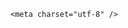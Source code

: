 <!DOCTYPE html>
<html lang="zh-CN">

<head>
    
<title>美联邦法官叫停哈佛“限招令”，这能阻止禁令实施吗？接下来要走哪些法律程序？_腾讯新闻</title>
<meta name="keywords" content="哈佛,法律程序,美国,特朗普,美国联邦政府,美国_时政,联邦最高法院,国土安全部,联邦政府,叫停">
<meta name="description" content="每经编辑：杜宇据央视新闻5月24日消息，美国哈佛大学当地时间5月23日再次起诉特朗普政府。此前一天，美国国土安全部宣布取消哈佛大学获得的学生和交流学者项目资质，禁止该校招收国际学生。对此，马萨诸塞州联邦地区法院一名法官23日对禁止哈佛大学招收国际学生的政策发出临时限制令，要求在举行听证会之前“维持现状”。美...">
<meta name="author" content="腾讯网">
<meta name="copyright" content="Copyright 1998 - 2025 Tencent. All Rights Reserved">
<meta property="og:type" content="news" />

<meta property="og:title" content="美联邦法官叫停哈佛“限招令”，这能阻止禁令实施吗？接下来要走哪些法律程序？_腾讯新闻" />
<meta property="og:description" content="每经编辑：杜宇据央视新闻5月24日消息，美国哈佛大学当地时间5月23日再次起诉特朗普政府。此前一天，美国国土安全部宣布取消哈佛大学获得的学生和交流学者项目资质，禁止该校招收国际学生。对此，马萨诸塞州联邦地区法院一名法官23日对禁止哈佛大学招收国际学生的政策发出临时限制令，要求在举行听证会之前“维持现状”。美..." />
<meta property="og:url" content="https://news.qq.com/rain/a/20250524Q03WSX00" />
<meta property="og:image" content="https://inews.gtimg.com/news_ls/OOCNmqPj-geSqPk9ISBfIPfRQntSZWjFmBx-mmxZHcWqwAA_640330/0" />
<meta property="article:author" content="" />
<meta property="article:published_time" content="2025-05-25 22:29:09" />
<meta property="category" content="" />

    <meta charset="utf-8" />
<meta http-equiv="X-UA-Compatible" content="IE=Edge" />
<meta name="viewport" content="width=device-width, initial-scale=1, shrink-to-fit=no" />
<link rel="dns-prefetch" href="mat1.gtimg.com">
<link rel="dns-prefetch" href="i.news.qq.com">
<link rel="shortcut icon" href="https://mat1.gtimg.com/qqcdn/qqindex2021/favicon.ico">
<script nomodule="true" src="https://mat1.gtimg.com/qqcdn/qqindex2021/common-static/20240515201444/core3-37-1.min.js"></script>
<script>
  try {
    if (!window.IntersectionObserver) {
      var observerScript = document.createElement('script');
      observerScript.src = "https://mat1.gtimg.com/qqcdn/qqindex2021/common-static/20241024141058/intersection-observer-polyfill.js";
      document.head.appendChild(observerScript);
    }
  } catch (error) {}
</script>

<script>
  try {
    if (!Element.prototype.scrollTo) {
      var scrollScript = document.createElement('script');
      scrollScript.src = "https://mat1.gtimg.com/qqcdn/qqindex2021/common-static/20241025153001/scroll-behavior-polyfill.js";
      document.head.appendChild(scrollScript);
    }
  } catch (error) {}
</script>
<script>
  try {
    if ('scrollRestoration' in window.history) {
      window.history.scrollRestoration = 'manual';
    }
    window.isPcClient = Boolean(window.electron) && (
      window.navigator.userAgent.indexOf('pc-client') > 0 ||
      window.navigator.userAgent.indexOf('TencentNews') > 0
    );
  } catch {}
</script>
<script>
  try {
    if (window.isPcClient) {
      var bodyStyle = document.createElement('style');
      bodyStyle.innerText = 'body{ zoom: 0.95 }';
      document.head.appendChild(bodyStyle);
    }
  } catch {}
</script>
<script>
  window.DATA = {"all_long_pic":1,"iNewsRecommendLevel":1,"title":"美联邦法官叫停哈佛“限招令”，这能阻止禁令实施吗？接下来要走哪些法律程序？","adInfo":{"openAdsText":1,"openRelatedNewsAd":1,"openAds":1,"openAdsComment":1,"openAdsPhotos":1},"content_words_num":34,"copyright_wording_share":"免责声明","intro":"","is_deleted":0,"likeInfo":0,"news_app_recommend_status":4,"question_id":"","ai_switch":true,"closeCommentBanner":0,"content":null,"emojiRelatedSwitch":1,"extra_property":{"zanSkinType":"","FeedbackDetailDisableInsert":0},"shareCount":1,"categoryrray":{"sub_category_id":"-1","category_id":"232"},"remarks":"","card":{"chlid":"22983986","chlname":"问答课代表","icon":"https://inews.gtimg.com/om_ls/OPBO91JgEbYG-O62jC2hCRA_yoydsA8oEANb87pxgNxKgAA_200200/0","msgEntry":1,"vip_place":"left","vip_desc":"腾讯新闻问答课代表官方账号","vip_type":"30012","vip_icon":"http://inews.gtimg.com/newsapp_ls/0/14876051701/0","suid":"8QMc339d5IQeuTzY5QN3","cpLevel":2,"uin":"ecbe89d289b6198c7996f16538ebc224f9","liveInfo":{},"desc":"腾讯新闻问答课代表，结合当下热点新闻和网友热议，发现好问题，期待好回答。","update_frequency":"1970-01-01 08:00:00","vip_icon_night":"http://inews.gtimg.com/newsapp_ls/0/14876052067/0","vip_type_new":"30012"},"channelEntryJumpType":1,"copyright_share":"本文来自腾讯新闻客户端创作者，不代表腾讯新闻的观点和立场。","final_declare":["个人观点，仅供参考"],"id":"20250524Q03WSX00","news_update_time":1748199675,"safe_cntl":{"close_all_favorite":0,"close_all_rel":0,"close_share_pull":0,"close_all_ad":0,"close_comment_dislike":0,"close_global_news_sis":0,"close_relate_thing":0,"emoticon_comment_mode":0,"close_all_emoticon_comment":0},"FadCid":"","commentid":"","detail_entry":{"orignal_entry":1,"is_orignal":1},"emojiSwitch":1,"interaction_info":{"share_wechat_count":1},"questionInfo":{"title":"美联邦法官叫停哈佛“限招令”，这能阻止禁令实施吗？接下来要走哪些法律程序？","url":"http://view.inews.qq.com/a/20250524Q03WSX00","abstract":"","id":"20250524Q03WSX00","longtitle":"美联邦法官叫停哈佛“限招令”，这能阻止禁令实施吗？接下来要走哪些法律程序？","question_short_title":"美联邦法官叫停哈佛“限招令”，这能阻止禁令实施吗？接下来要走哪些法律程序？","relate_extend_infos":[{"longtitle":"最新！哈佛大学禁令引众怒，美联邦法官发出临时限制令，冻结政府的撤销决定","picShowType":"90092","thumbnails_qqnews":["https://inews.gtimg.com/om_ls/OvsoE126VkmoZJtYJ-KJY-6N3BLPqo5-HW1OVQQlYMP5gAA_294195/0"],"title":"最新！哈佛大学禁令引众怒，美联邦法官发出临时限制令，冻结政府的撤销决定","url":"https://view.inews.qq.com/a/20250524A029QS00","abstract":"每经编辑：杜宇据央视新闻5月24日消息，美国哈佛大学当地时间5月23日再次起诉特朗普政府。此前一天，美国国土安全部宣布取消哈佛大学获得的学生和交流学者项目资质，禁止该校招收国际学生。对此，马萨诸塞州联邦地区法院一名法官23日对禁止哈佛大学招收国际学生的政策发出临时限制令，要求在举行听证会之前“维持现状”。美...","articletype":"0","id":"20250524A029QS00"},{"id":"UTR2025052407476300","picShowType":"90091","title":"问答专题 · 特朗普下狠手，哈佛胜算几何？","url":"https://view.inews.qq.com/a/UTR2025052407476300"}],"thumbnails_qqnews":["https://inews.gtimg.com/news_ls/OmxcE4BSelNv8sjcwZV06Zi--39SBEDzSi5V_Nxyn2FyYAA_294195/0"]},"self_declare":{"declare":"个人观点，仅供参考"},"shareImg":"https://inews.gtimg.com/news_ls/OmxcE4BSelNv8sjcwZV06Zi--39SBEDzSi5V_Nxyn2FyYAA_870492/0","attribute":{},"answer_num":2,"url":"https://view.inews.qq.com/a/20250524Q03WSX00","article_category":"232","shareDesc":"腾讯新闻","time":"2025-05-24 12:12:41","abstract":"","disableDeclare":1,"enableDiffusion":1,"forbidCommentUpDown":0,"isSensitive":0,"relate_extend_infos":{"imgURLSmall":"https://inews.gtimg.com/om_ls/OvsoE126VkmoZJtYJ-KJY-6N3BLPqo5-HW1OVQQlYMP5gAA_150120/0","longTitle":"最新！哈佛大学禁令引众怒，美联邦法官发出临时限制令，冻结政府的撤销决定","title":"最新！哈佛大学禁令引众怒，美联邦法官发出临时限制令，冻结政府的撤销决定","url":"http://view.inews.qq.com/a/20250524A029QS00","abstract":"每经编辑：杜宇据央视新闻5月24日消息，美国哈佛大学当地时间5月23日再次起诉特朗普政府。此前一天，美国国土安全部宣布取消哈佛大学获得的学生和交流学者项目资质，禁止该校招收国际学生。对此，马萨诸塞州联邦地区法院一名法官23日对禁止哈佛大学招收国际学生的政策发出临时限制令，要求在举行听证会之前“维持现状”。美...","id":"20250524A029QS00","imgURL":"https://inews.gtimg.com/om_ls/OvsoE126VkmoZJtYJ-KJY-6N3BLPqo5-HW1OVQQlYMP5gAA_640330/0"},"ret":0,"surl":"https://view.inews.qq.com/a/20250524Q03WSX00","atype":232,"already_answer":false,"cms_id":"20250524Q03WSX00","articleId":"20250525Q06LRI00","article_type":232,"tags":"","desc":"每经编辑：杜宇据央视新闻5月24日消息，美国哈佛大学当地时间5月23日再次起诉特朗普政府。此前一天，美国国土安全部宣布取消哈佛大学获得的学生和交流学者项目资质，禁止该校招收国际学生。对此，马萨诸塞州联邦地区法院一名法官23日对禁止哈佛大学招收国际学生的政策发出临时限制令，要求在举行听证会之前“维持现状”。美...","videoArr":[]};
</script>
<script>
  window.channelInfo = {"channelConfig":{"channelNav":[{"_auto_id":"1","active_alien_img":"","alien_img":"","channel_id":"news_news_home","is_local":"0","link":"https://www.qq.com","name_cn":"首页","name_en":"home"},{"_auto_id":"2","active_alien_img":"","alien_img":"","channel_id":"news_news_top","is_local":"0","link":"","name_cn":"要闻","name_en":"news"},{"_auto_id":"4","active_alien_img":"","alien_img":"","channel_id":"news_news_bj","is_local":"1","link":"","name_cn":"北京","name_en":"bj"},{"_auto_id":"5","active_alien_img":"","alien_img":"","channel_id":"news_news_finance","is_local":"0","link":"","name_cn":"财经","name_en":"finance"},{"_auto_id":"6","active_alien_img":"","alien_img":"","channel_id":"news_news_tech","is_local":"0","link":"","name_cn":"科技","name_en":"tech"},{"_auto_id":"7","active_alien_img":"","alien_img":"","channel_id":"tv","is_local":"0","link":"https://v.qq.com/channel/tv/?ptag=qqnews","name_cn":"电视剧","name_en":"tv"},{"_auto_id":"8","active_alien_img":"","alien_img":"","channel_id":"news_news_qa","is_local":"0","link":"","name_cn":"热问","name_en":"qa"},{"_auto_id":"9","active_alien_img":"","alien_img":"","channel_id":"news_news_ent","is_local":"0","link":"","name_cn":"娱乐","name_en":"ent"},{"_auto_id":"10","active_alien_img":"","alien_img":"","channel_id":"variety","is_local":"0","link":"https://v.qq.com/channel/variety/?ptag=qqnews","name_cn":"综艺","name_en":"variety"},{"_auto_id":"11","active_alien_img":"","alien_img":"","channel_id":"news_news_sports","is_local":"0","link":"","name_cn":"体育","name_en":"sports"},{"_auto_id":"13","active_alien_img":"","alien_img":"","channel_id":"news_news_nba","is_local":"0","link":"","name_cn":"NBA","name_en":"nba"},{"_auto_id":"14","active_alien_img":"","alien_img":"","channel_id":"news_news_world","is_local":"0","link":"","name_cn":"国际","name_en":"world"},{"_auto_id":"15","active_alien_img":"","alien_img":"","channel_id":"news_news_mil","is_local":"0","link":"","name_cn":"军事","name_en":"milite"},{"_auto_id":"16","active_alien_img":"","alien_img":"","channel_id":"news_news_auto","is_local":"0","link":"","name_cn":"汽车","name_en":"auto"},{"_auto_id":"17","active_alien_img":"","alien_img":"","channel_id":"news_news_house","is_local":"0","link":"","name_cn":"房产","name_en":"house"},{"_auto_id":"18","active_alien_img":"","alien_img":"","channel_id":"news_news_edu","is_local":"0","link":"","name_cn":"教育","name_en":"edu"},{"_auto_id":"19","active_alien_img":"","alien_img":"","channel_id":"news_news_antip","is_local":"0","link":"","name_cn":"健康","name_en":"health"},{"_auto_id":"20","active_alien_img":"","alien_img":"","channel_id":"news_news_video","is_local":"0","link":"","name_cn":"视频","name_en":"video"},{"_auto_id":"21","active_alien_img":"","alien_img":"","channel_id":"news_news_game","is_local":"0","link":"","name_cn":"游戏","name_en":"games"},{"_auto_id":"22","active_alien_img":"","alien_img":"","channel_id":"news_news_nchupin","is_local":"0","link":"","name_cn":"眼界","name_en":"chupin"},{"_auto_id":"24","active_alien_img":"","alien_img":"","channel_id":"news_news_football","is_local":"0","link":"","name_cn":"足球","name_en":"football"},{"_auto_id":"25","active_alien_img":"","alien_img":"","channel_id":"news_news_kepu","is_local":"0","link":"","name_cn":"科学","name_en":"kepu"},{"_auto_id":"26","active_alien_img":"","alien_img":"","channel_id":"news_news_digi","is_local":"0","link":"","name_cn":"数码","name_en":"digi"},{"_auto_id":"28","active_alien_img":"","alien_img":"","channel_id":"ymzx","is_local":"0","link":"https://gamer.qq.com/v2/cloudgame/game/96897?ichannel=txxwpc0Ftxxwpc1","name_cn":"元梦之星","name_en":"news_news_ymzx"},{"_auto_id":"31","active_alien_img":"","alien_img":"","channel_id":"movie","is_local":"0","link":"https://v.qq.com/channel/movie/?ptag=qqnews","name_cn":"电影","name_en":"movie"},{"_auto_id":"32","active_alien_img":"","alien_img":"","channel_id":"news_news_esport","is_local":"0","link":"","name_cn":"电竞","name_en":"esport"},{"_auto_id":"34","active_alien_img":"","alien_img":"","channel_id":"news_news_history","is_local":"0","link":"","name_cn":"历史","name_en":"history"},{"_auto_id":"35","active_alien_img":"","alien_img":"","channel_id":"news_news_baby","is_local":"0","link":"","name_cn":"育儿","name_en":"baby"},{"_auto_id":"36","active_alien_img":"","alien_img":"","channel_id":"hbjy","is_local":"0","link":"https://gp.qq.com/act/a20250421mnqlx/news.shtml","name_cn":"和平精英","name_en":"news_news_hbjy"},{"_auto_id":"37","active_alien_img":"","alien_img":"","channel_id":"cloud_gamer","is_local":"0","link":"https://gamer.qq.com/?ichannel=txxwpc0Ftxxwpc1","name_cn":"云游戏","name_en":"cloud_gamer"},{"_auto_id":"38","active_alien_img":"","alien_img":"","channel_id":"news_news_lic","is_local":"0","link":"","name_cn":"理财","name_en":"finance_licai"},{"_auto_id":"39","active_alien_img":"","alien_img":"","channel_id":"news_news_istock","is_local":"0","link":"","name_cn":"股票","name_en":"finance_stock"},{"_auto_id":"40","active_alien_img":"","alien_img":"","channel_id":"ren_min_shi_pin","is_local":"0","link":"https://news.qq.com/omn/author/8QMd3Hld74cbujbY?tab=om_video","name_cn":"人民视频","name_en":"ren_min_shi_pin"},{"_auto_id":"41","active_alien_img":"","alien_img":"","channel_id":"news_news_weather","is_local":"0","link":"https://tianqi.qq.com/index.htm","name_cn":"天气","name_en":"weather"}]}};
</script>
<script>
  window.articleConfig = {"rightConfig":[{"_auto_id":"1","category_key":"default","modules":"{\"moduleList\":[{\"title\":\"精选视频\",\"id\":\"video_album\",\"videoType\":\"tag\",\"videoId\":\"aUepxrtchGM=\"},{\"title\":\"下载条\",\"id\":\"download_banner\",\"isSticky\":1},{\"title\":\"热点榜\",\"id\":\"hot_rank_list\",\"isSticky\":1},{\"title\":\"广告推广\",\"id\":\"ssp_ad_module\",\"category\":\"ad_ssp\",\"loid\":\"109\",\"isSticky\":1}]}"}],"tonglanAdConfig":[],"bottomConfig":[],"videoAdConfig":[],"rightGameConfig":[]};
</script>
<script src="https://mat1.gtimg.com/www/js/emonitor/custom_ed041a23.js" charset="utf-8"></script>
<script>
  try {
    window.emonitorIns = emonitor.create({
      name: 'newsqq_quesionArticle',
      atta: {
        name: 'newsqq',
      },
      mode: '007',
    });
  } catch (err) {
    console.warn(err);
  }
</script>
<link href="https://mat1.gtimg.com/qqcdn/qqindex2021/common-static/hel/qqnews-pc-dc_20250515055953/static/css/qa.css" rel="stylesheet">

<script>window.__HEL_PRESET_META__={"qqnews-pc-components":{"app":{"id":1366,"name":"qqnews-pc-components","app_group_name":"qqnews-pc-components","proj_ver":{"map":{},"utime":0},"online_version":"qqnews-pc-components_20250515055747","build_version":"qqnews-pc-components_20250520070753","update_at":"2025-05-20T11:08:42.000Z","desc":"set by [init], from container [formal.pc.dc.sz101004] worker [0]"},"version":{"sub_app_name":"qqnews-pc-components","sub_app_version":"qqnews-pc-components_20250520070753","src_map":{"webDirPath":"https://mat1.gtimg.com/qqcdn/qqindex2021/common-static/hel/qqnews-pc-components_20250520070753","htmlIndexSrc":"https://mat1.gtimg.com/qqcdn/qqindex2021/common-static/hel/qqnews-pc-components_20250520070753/index.html","extractMode":"all","iframeSrc":"","chunkCssSrcList":["https://mat1.gtimg.com/qqcdn/qqindex2021/common-static/hel/qqnews-pc-components_20250520070753/static/css/index.css"],"chunkJsSrcList":["https://mat1.gtimg.com/qqcdn/qqindex2021/common-static/hel/qqnews-pc-components_20250520070753/static/js/index.js"],"staticCssSrcList":[],"staticJsSrcList":["https://mat1.gtimg.com/qqcdn/qqindex2021/static/20231212123233/react.production.min.js","https://mat1.gtimg.com/qqcdn/qqindex2021/static/20231212123233/react-dom.production.min.js","https://mat1.gtimg.com/qqcdn/qqindex2021/common-static/hel/hel-base-v16.js"],"relativeCssSrcList":[],"relativeJsSrcList":[],"privCssSrcList":[],"srvModSrcList":[],"srvModSrcIndex":"","headAssetList":[{"tag":"staticScript","append":false,"attrs":{"src":"https://mat1.gtimg.com/qqcdn/qqindex2021/static/20231212123233/react.production.min.js"}},{"tag":"staticScript","append":false,"attrs":{"src":"https://mat1.gtimg.com/qqcdn/qqindex2021/static/20231212123233/react-dom.production.min.js"}},{"tag":"staticScript","append":false,"attrs":{"src":"https://mat1.gtimg.com/qqcdn/qqindex2021/common-static/hel/hel-base-v16.js"}},{"tag":"script","append":true,"attrs":{"src":"https://mat1.gtimg.com/qqcdn/qqindex2021/common-static/hel/qqnews-pc-components_20250520070753/static/js/index.js","defer":""}},{"tag":"link","append":true,"attrs":{"href":"https://mat1.gtimg.com/qqcdn/qqindex2021/common-static/hel/qqnews-pc-components_20250520070753/static/css/index.css","rel":"stylesheet"}}],"bodyAssetList":[]},"update_at":"2025-05-20T11:08:42.000Z","create_at":"2025-05-20T11:08:42.000Z","_worker_id":"0","_is_backup":true}}}</script>
<script>window.__VIEW_PATH__="question.ejs";</script>
</head>

<body id="dc-question-body">
  <div id="root"></div>
    <iframe style="display: none;" src="https://i.news.qq.com/web_backend/getWebPacUid"></iframe>
<script src="https://mat1.gtimg.com/qqcdn/qqindex2021/common-static/20240805160928/react.production.min.js"></script>
<script src="https://mat1.gtimg.com/qqcdn/qqindex2021/common-static/20240805160928/react-dom.production.min.js"></script>
<script src="https://mat1.gtimg.com/qqcdn/qqindex2021/common-static/20241018171503/universal-report.min.js"></script>
<script defer type="text/javascript" src="https://mat1.gtimg.com/qqcdn/qqindex2021/libs/barrier/aria.js?appid=9327b8b06379d9d1728bbfbe2025ef9c" charset="utf-8"></script>
<script defer src="https://t.captcha.qq.com/TCaptcha.js"></script>
<script>document.cookie="hel_err=;path=/;";</script>
<script src="https://mat1.gtimg.com/qqcdn/qqindex2021/common-static/hel/hel-base-v16.js"></script>
<script src="https://mat1.gtimg.com/qqcdn/qqindex2021/common-static/hel/qqnews-pc-hel-entry_20250117174052/static/js/index.js"></script>
<link rel="preload" href="https://mat1.gtimg.com/qqcdn/qqindex2021/common-static/hel/qqnews-pc-dc_20250515055953/static/js/qa.js" as="script">
<link rel="preload" href="https://mat1.gtimg.com/qqcdn/qqindex2021/common-static/hel/qqnews-pc-components_20250520070753/static/js/index.js" as="script">
<script>window.loadProject("https://mat1.gtimg.com/qqcdn/qqindex2021/common-static/hel/qqnews-pc-dc_20250515055953/static/js/qa.js");</script>
<iframe id="videoFrame" style="display: none;" src="https://video.qq.com/cookie/sync_qqnews.html"></iframe>
</body>

</html>
